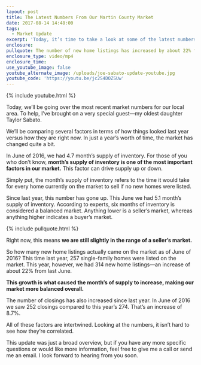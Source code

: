 ```yaml
---
layout: post
title: The Latest Numbers From Our Martin County Market
date: 2017-08-14 14:48:00
tags:
  - Market Update
excerpt: 'Today, it’s time to take a look at some of the latest numbers from our market.'
enclosure:
pullquote: The number of new home listings has increased by about 22% from last June.
enclosure_type: video/mp4
enclosure_time:
use_youtube_image: false
youtube_alternate_image: /uploads/joe-sabato-update-youtube.jpg
youtube_code: 'https://youtu.be/jc2S4DOZSUw'
---
```



{% include youtube.html %}

Today, we’ll be going over the most recent market numbers for our local area. To help, I’ve brought on a very special guest—my oldest daughter Taylor Sabato.

We’ll be comparing several factors in terms of how things looked last year versus how they are right now. In just a year’s worth of time, the market has changed quite a bit.

In June of 2016, we had 4.7 month’s supply of inventory. For those of you who don’t know, **month’s supply of inventory is one of the most important factors in our market.** This factor can drive supply up or down.

Simply put, the month’s supply of inventory refers to the time it would take for every home currently on the market to sell if no new homes were listed.

Since last year, this number has gone up. This June we had 5.1 month’s supply of inventory. According to experts, six months of inventory is considered a balanced market. Anything lower is a seller’s market, whereas anything higher indicates a buyer’s market.

{% include pullquote.html %}

Right now, this means **we are still slightly in the range of a seller’s market.**

So how many new home listings actually came on the market as of June of 2016? This time last year, 257 single-family homes were listed on the market. This year, however, we had 314 new home listings—an increase of about 22% from last June.

**This growth is what caused the month’s of supply to increase, making our market more balanced overall.**

The number of closings has also increased since last year. In June of 2016 we saw 252 closings compared to this year’s 274. That’s an increase of 8.7%.

All of these factors are intertwined. Looking at the numbers, it isn’t hard to see how they’re correlated.

This update was just a broad overview, but if you have any more specific questions or would like more information, feel free to give me a call or send me an email. I look forward to hearing from you soon.